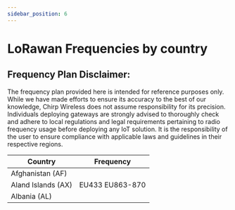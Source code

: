 ```yaml
---
sidebar_position: 6
---
```


# LoRawan Frequencies by country

## Frequency Plan Disclaimer:
The frequency plan provided here is intended for reference purposes only. While we have made efforts to ensure its accuracy to the best of our knowledge, Chirp Wireless does not assume responsibility for its precision. Individuals deploying gateways are strongly advised to thoroughly check and adhere to local regulations and legal requirements pertaining to radio frequency usage before deploying any IoT solution. It is the responsibility of the user to ensure compliance with applicable laws and guidelines in their respective regions.

| Country      | Frequency |
| ----------- | ----------- |
| Afghanistan (AF)      |        |
| Aland Islands (AX)  |   EU433  EU863-870   |
| Albania (AL)  |        |  |        |
